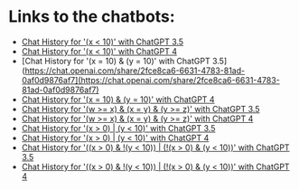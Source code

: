 # Links to the chatbots:

- [Chat History for '(x < 10)' with ChatGPT 3.5](https://chat.openai.com/share/e8dac6ca-53da-4f5c-8a8b-9fadd801fc8d)
- [Chat History for '(x < 10)' with ChatGPT 4](https://chat.openai.com/share/5f8313cc-bdf6-4f1f-8775-bf967c74d98f)
- [Chat History for '(x = 10) & (y = 10)' with ChatGPT 3.5](https://chat.openai.com/share/2fce8ca6-6631-4783-81ad-0af0d9876af7](https://chat.openai.com/share/2fce8ca6-6631-4783-81ad-0af0d9876af7)
- [Chat History for '(x = 10) & (y = 10)' with ChatGPT 4]()
- [Chat History for '(w >= x) & (x = y) & (y >= z)' with ChatGPT 3.5]()
- [Chat History for '(w >= x) & (x = y) & (y >= z)' with ChatGPT 4]()
- [Chat History for '(x > 0) | (y < 10)' with ChatGPT 3.5]()
- [Chat History for '(x > 0) | (y < 10)' with ChatGPT 4]()
- [Chat History for '((x > 0) & !(y < 10)) | (!(x > 0) & (y < 10))' with ChatGPT 3.5]()
- [Chat History for '((x > 0) & !(y < 10)) | (!(x > 0) & (y < 10))' with ChatGPT 4]()
